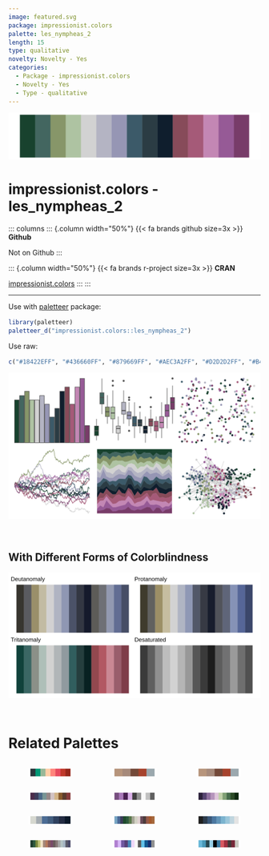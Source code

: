 ```yaml
---
image: featured.svg
package: impressionist.colors
palette: les_nympheas_2
length: 15
type: qualitative
novelty: Novelty - Yes
categories:
  - Package - impressionist.colors
  - Novelty - Yes
  - Type - qualitative
---
```


![](featured.svg)

# impressionist.colors - les_nympheas_2 

::: columns
::: {.column width="50%"}
{{< fa brands github size=3x >}}
**Github**

Not on Github
:::

::: {.column width="50%"}
{{< fa brands r-project size=3x >}}
**CRAN**

[impressionist.colors](https://CRAN.R-project.org/package=impressionist.colors)
:::
:::

<hr> 

Use with [paletteer](https://emilhvitfeldt.github.io/paletteer/) package:

```r
library(paletteer)
paletteer_d("impressionist.colors::les_nympheas_2")
```

Use raw:

```r
c("#18422EFF", "#436660FF", "#879669FF", "#AEC3A2FF", "#D2D2D2FF", "#B4B4C3FF", "#9696B4FF", "#3C5A69FF", "#2B3C44FF", "#0F1E2DFF", "#874B5AFF", "#A55A78FF", "#C387B4FF", "#965A96FF", "#783C69FF")
``` 

![](examples.png) 

  <br>
  
  ## With Different Forms of Colorblindness
  
  ![](colorblind.svg) 

<br>

# Related Palettes

<div class="list" style="display: grid; grid-template-columns: auto auto auto;"> <figure class="figure">
<a href="../../awtools/a_palette/"> <img src="../../awtools/a_palette/featured.svg" style="width: 100%;" class="figure-img"></a>
</figure> <figure class="figure">
<a href="../../ButterflyColors/hamadryas_feronia/"> <img src="../../ButterflyColors/hamadryas_feronia/featured.svg" style="width: 100%;" class="figure-img"></a>
</figure> <figure class="figure">
<a href="../../ButterflyColors/hamadryas_feronia/"> <img src="../../ButterflyColors/hamadryas_feronia/featured.svg" style="width: 100%;" class="figure-img"></a>
</figure> <figure class="figure">
<a href="../../impressionist.colors/la_chanson_du_chien/"> <img src="../../impressionist.colors/la_chanson_du_chien/featured.svg" style="width: 100%;" class="figure-img"></a>
</figure> <figure class="figure">
<a href="../../palettetown/cloyster/"> <img src="../../palettetown/cloyster/featured.svg" style="width: 100%;" class="figure-img"></a>
</figure> <figure class="figure">
<a href="../../MetBrewer/Cassatt2/"> <img src="../../MetBrewer/Cassatt2/featured.svg" style="width: 100%;" class="figure-img"></a>
</figure> <figure class="figure">
<a href="../../MexBrewer/Frida/"> <img src="../../MexBrewer/Frida/featured.svg" style="width: 100%;" class="figure-img"></a>
</figure> <figure class="figure">
<a href="../../impressionist.colors/fleurs_dans_un_vase_de_cristal/"> <img src="../../impressionist.colors/fleurs_dans_un_vase_de_cristal/featured.svg" style="width: 100%;" class="figure-img"></a>
</figure> <figure class="figure">
<a href="../../trekcolors/andorian/"> <img src="../../trekcolors/andorian/featured.svg" style="width: 100%;" class="figure-img"></a>
</figure> <figure class="figure">
<a href="../../impressionist.colors/un_dimanche_apres_midi_a_l_ile_de_la_grande_jatte/"> <img src="../../impressionist.colors/un_dimanche_apres_midi_a_l_ile_de_la_grande_jatte/featured.svg" style="width: 100%;" class="figure-img"></a>
</figure> <figure class="figure">
<a href="../../palettetown/gligar/"> <img src="../../palettetown/gligar/featured.svg" style="width: 100%;" class="figure-img"></a>
</figure> <figure class="figure">
<a href="../../palettetown/wynaut/"> <img src="../../palettetown/wynaut/featured.svg" style="width: 100%;" class="figure-img"></a>
</figure> 
</div>
